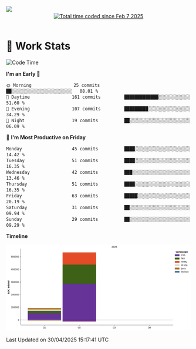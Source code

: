 <img src="https://capsule-render.vercel.app/api?type=waving&color=E0D7C8&height=200&section=header&text=Jeong8333&animation=fadeIn&fontColor=6D4930&fontSize=65&fontAlignY=60&stroke=6D4930&strokeWidth=3" />

<div align = center>
<a href="https://wakatime.com/@9207cd9b-e0ca-4b15-bb6a-6ad0a31854f8"><img src="https://wakatime.com/badge/user/9207cd9b-e0ca-4b15-bb6a-6ad0a31854f8.svg" alt="Total time coded since Feb 7 2025" /></a>
</div>
<br>

# 📝 **Work Stats**


<!--START_SECTION:waka-->
![Code Time](http://img.shields.io/badge/Code%20Time-9%20hrs%2027%20mins-blue)

**I'm an Early 🐤** 

```text
🌞 Morning                25 commits          ██░░░░░░░░░░░░░░░░░░░░░░░   08.01 % 
🌆 Daytime                161 commits         █████████████░░░░░░░░░░░░   51.60 % 
🌃 Evening                107 commits         █████████░░░░░░░░░░░░░░░░   34.29 % 
🌙 Night                  19 commits          ██░░░░░░░░░░░░░░░░░░░░░░░   06.09 % 
```
📅 **I'm Most Productive on Friday** 

```text
Monday                   45 commits          ████░░░░░░░░░░░░░░░░░░░░░   14.42 % 
Tuesday                  51 commits          ████░░░░░░░░░░░░░░░░░░░░░   16.35 % 
Wednesday                42 commits          ███░░░░░░░░░░░░░░░░░░░░░░   13.46 % 
Thursday                 51 commits          ████░░░░░░░░░░░░░░░░░░░░░   16.35 % 
Friday                   63 commits          █████░░░░░░░░░░░░░░░░░░░░   20.19 % 
Saturday                 31 commits          ██░░░░░░░░░░░░░░░░░░░░░░░   09.94 % 
Sunday                   29 commits          ██░░░░░░░░░░░░░░░░░░░░░░░   09.29 % 
```


**Timeline**

![Lines of Code chart](https://raw.githubusercontent.com/Jeong8333/Jeong8333/main/assets/bar_graph.png)


 Last Updated on 30/04/2025 15:17:41 UTC
<!--END_SECTION:waka-->

